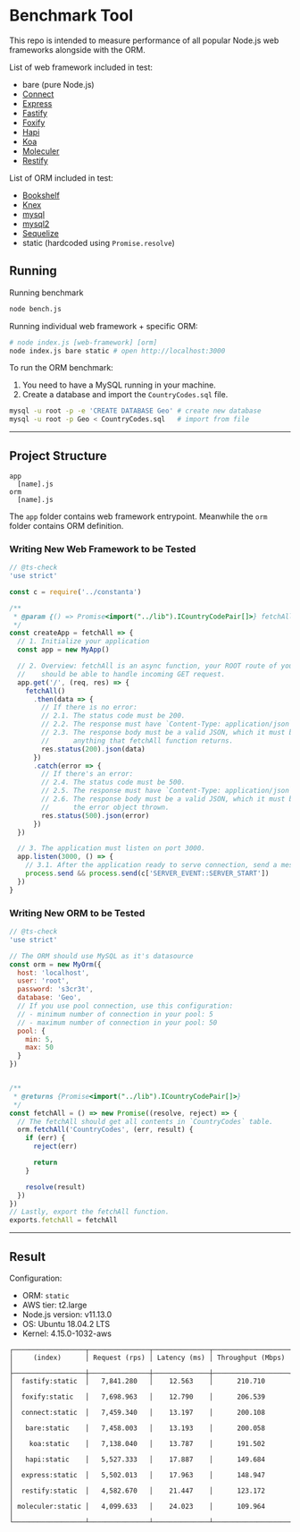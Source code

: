 # Benchmark Tool
This repo is intended to measure performance of all popular Node.js web frameworks alongside with the ORM.

List of web framework included in test:
- bare (pure Node.js)
- [Connect](https://github.com/senchalabs/connect)
- [Express](https://expressjs.com)
- [Fastify](https://www.fastify.io)
- [Foxify](https://foxify.js.org/)
- [Hapi](https://hapijs.com)
- [Koa](https://koajs.com/)
- [Moleculer](https://moleculer.services)
- [Restify](http://restify.com/)

List of ORM included in test:
- [Bookshelf](https://bookshelfjs.org/)
- [Knex](https://knexjs.org/)
- [mysql](https://github.com/mysqljs/mysql)
- [mysql2](https://github.com/sidorares/node-mysql2)
- [Sequelize](https://github.com/sequelize/sequelize)
- static (hardcoded using `Promise.resolve`)

## Running

Running benchmark
```sh
node bench.js
```

Running individual web framework + specific ORM:
```sh
# node index.js [web-framework] [orm]
node index.js bare static # open http://localhost:3000
```

To run the ORM benchmark:
1. You need to have a MySQL running in your machine.
2. Create a database and import the `CountryCodes.sql` file.

```sh
mysql -u root -p -e 'CREATE DATABASE Geo' # create new database
mysql -u root -p Geo < CountryCodes.sql   # import from file
```

---

## Project Structure

```
app
  [name].js
orm
  [name].js
```

The `app` folder contains web framework entrypoint. Meanwhile the `orm` folder contains ORM definition.

### Writing New Web Framework to be Tested

```js
// @ts-check
'use strict'

const c = require('../constanta')

/**
 * @param {() => Promise<import("../lib").ICountryCodePair[]>} fetchAll
 */
const createApp = fetchAll => {
  // 1. Initialize your application
  const app = new MyApp()

  // 2. Overview: fetchAll is an async function, your ROOT route of your application
  //    should be able to handle incoming GET request.
  app.get('/', (req, res) => {
    fetchAll()
      .then(data => {
        // If there is no error:
        // 2.1. The status code must be 200.
        // 2.2. The response must have `Content-Type: application/json` header.
        // 2.3. The response body must be a valid JSON, which it must be the representation of
        //      anything that fetchAll function returns.
        res.status(200).json(data)
      })
      .catch(error => {
        // If there's an error:
        // 2.4. The status code must be 500.
        // 2.5. The response must have `Content-Type: application/json` header.
        // 2.6. The response body must be a valid JSON, which it must be the representation of
        //      the error object thrown.
        res.status(500).json(error)
      })
  })

  // 3. The application must listen on port 3000.
  app.listen(3000, () => {
    // 3.1. After the application ready to serve connection, send a message to parent process.
    process.send && process.send(c['SERVER_EVENT::SERVER_START'])
  })
}
```

### Writing New ORM to be Tested

```js
// @ts-check
'use strict'

// The ORM should use MySQL as it's datasource
const orm = new MyOrm({
  host: 'localhost',
  user: 'root',
  password: 's3cr3t',
  database: 'Geo',
  // If you use pool connection, use this configuration:
  // - minimum number of connection in your pool: 5
  // - maximum number of connection in your pool: 50
  pool: {
    min: 5,
    max: 50
  }
})


/**
 * @returns {Promise<import("../lib").ICountryCodePair[]>}
 */
const fetchAll = () => new Promise((resolve, reject) => {
  // The fetchAll should get all contents in `CountryCodes` table.
  orm.fetchAll('CountryCodes', (err, result) {
    if (err) {
      reject(err)

      return
    }

    resolve(result)
  })
})
// Lastly, export the fetchAll function.
exports.fetchAll = fetchAll
```

---

## Result

Configuration:
- ORM: `static`
- AWS tier: t2.large
- Node.js version: v11.13.0
- OS: Ubuntu 18.04.2 LTS
- Kernel: 4.15.0-1032-aws
```
┌──────────────────┬───────────────┬──────────────┬───────────────────┐
│     (index)      │ Request (rps) │ Latency (ms) │ Throughput (Mbps) │
├──────────────────┼───────────────┼──────────────┼───────────────────┤
│  fastify:static  │   7,841.280   │    12.563    │      210.710      │
│  foxify:static   │   7,698.963   │    12.790    │      206.539      │
│  connect:static  │   7,459.340   │    13.197    │      200.108      │
│   bare:static    │   7,458.003   │    13.193    │      200.058      │
│    koa:static    │   7,138.040   │    13.787    │      191.502      │
│   hapi:static    │   5,527.333   │    17.887    │      149.684      │
│  express:static  │   5,502.013   │    17.963    │      148.947      │
│  restify:static  │   4,582.670   │    21.447    │      123.172      │
│ moleculer:static │   4,099.633   │    24.023    │      109.964      │
└──────────────────┴───────────────┴──────────────┴───────────────────┘
```
